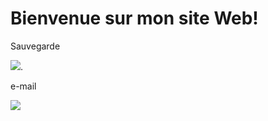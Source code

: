 <h1>Bienvenue sur mon site Web!</h1>

<p>Sauvegarde</p>
<a href="https://www.mozilla.org/fr/"><img src="https://www.xn--icne-wqa.com/images/icones/2/7/document-save-3.png" /></a>.

<p>e-mail</p>
<img src="https://img.icons8.com/plasticine/2x/important-mail.png" />


